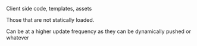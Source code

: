 Client side code, templates, assets

Those that are not statically loaded. 

Can be at a higher update frequency as they can be dynamically pushed or whatever

